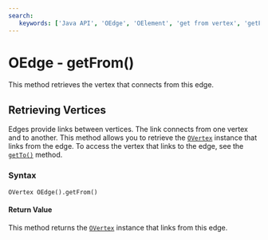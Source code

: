 ```yaml
---
search:
   keywords: ['Java API', 'OEdge', 'OElement', 'get from vertex', 'getFrom']
---
```


# OEdge - getFrom()

This method retrieves the vertex that connects from this edge.


## Retrieving Vertices

Edges provide links between vertices.  The link connects from one vertex and to another.  This method allows you to retrieve the [`OVertex`](../OVertex.md) instance that links from the edge.  To access the vertex that links to the edge, see the [`getTo()`](getTo.md) method.

### Syntax

```
OVertex OEdge().getFrom()
```

#### Return Value

This method returns the [`OVertex`](../OVertex.md) instance that links from this edge.




